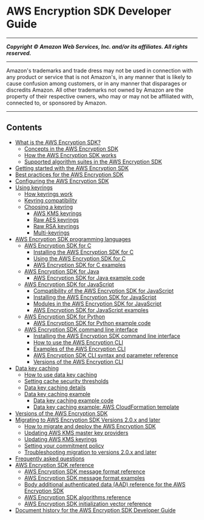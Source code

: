 # AWS Encryption SDK Developer Guide

-----
*****Copyright &copy; Amazon Web Services, Inc. and/or its affiliates. All rights reserved.*****

-----
Amazon's trademarks and trade dress may not be used in 
     connection with any product or service that is not Amazon's, 
     in any manner that is likely to cause confusion among customers, 
     or in any manner that disparages or discredits Amazon. All other 
     trademarks not owned by Amazon are the property of their respective
     owners, who may or may not be affiliated with, connected to, or 
     sponsored by Amazon.

-----
## Contents
+ [What is the AWS Encryption SDK?](introduction.md)
   + [Concepts in the AWS Encryption SDK](concepts.md)
   + [How the AWS Encryption SDK works](how-it-works.md)
   + [Supported algorithm suites in the AWS Encryption SDK](supported-algorithms.md)
+ [Getting started with the AWS Encryption SDK](getting-started.md)
+ [Best practices for the AWS Encryption SDK](best-practices.md)
+ [Configuring the AWS Encryption SDK](configure.md)
+ [Using keyrings](choose-keyring.md)
   + [How keyrings work](using-keyrings.md)
   + [Keyring compatibility](keyring-compatibility.md)
   + [Choosing a keyring](which-keyring.md)
      + [AWS KMS keyrings](use-kms-keyring.md)
      + [Raw AES keyrings](use-raw-aes-keyring.md)
      + [Raw RSA keyrings](use-raw-rsa-keyring.md)
      + [Multi-keyrings](use-multi-keyring.md)
+ [AWS Encryption SDK programming languages](programming-languages.md)
   + [AWS Encryption SDK for C](c-language.md)
      + [Installing the AWS Encryption SDK for C](c-language-installation.md)
      + [Using the AWS Encryption SDK for C](c-language-using.md)
      + [AWS Encryption SDK for C examples](c-examples.md)
   + [AWS Encryption SDK for Java](java.md)
      + [AWS Encryption SDK for Java example code](java-example-code.md)
   + [AWS Encryption SDK for JavaScript](javascript.md)
      + [Compatibility of the AWS Encryption SDK for JavaScript](javascript-compatibility.md)
      + [Installing the AWS Encryption SDK for JavaScript](javascript-installation.md)
      + [Modules in the AWS Encryption SDK for JavaScript](javascript-modules.md)
      + [AWS Encryption SDK for JavaScript examples](js-examples.md)
   + [AWS Encryption SDK for Python](python.md)
      + [AWS Encryption SDK for Python example code](python-example-code.md)
   + [AWS Encryption SDK command line interface](crypto-cli.md)
      + [Installing the AWS Encryption SDK command line interface](crypto-cli-install.md)
      + [How to use the AWS Encryption CLI](crypto-cli-how-to.md)
      + [Examples of the AWS Encryption CLI](crypto-cli-examples.md)
      + [AWS Encryption SDK CLI syntax and parameter reference](crypto-cli-reference.md)
      + [Versions of the AWS Encryption CLI](crypto-cli-versions.md)
+ [Data key caching](data-key-caching.md)
   + [How to use data key caching](implement-caching.md)
   + [Setting cache security thresholds](thresholds.md)
   + [Data key caching details](data-caching-details.md)
   + [Data key caching example](sample-cache-example.md)
      + [Data key caching example code](sample-cache-example-code.md)
      + [Data key caching example: AWS CloudFormation template](sample-cache-example-cloudformation.md)
+ [Versions of the AWS Encryption SDK](about-versions.md)
+ [Migrating to AWS Encryption SDK Versions 2.0.x and later](migration.md)
   + [How to migrate and deploy the AWS Encryption SDK](migration-guide.md)
   + [Updating AWS KMS master key providers](migrate-mkps-v2.md)
   + [Updating AWS KMS keyrings](migrate-keyrings-v2.md)
   + [Setting your commitment policy](migrate-commitment-policy.md)
   + [Troubleshooting migration to versions 2.0.x and later](troubleshooting-migration.md)
+ [Frequently asked questions](faq.md)
+ [AWS Encryption SDK reference](reference.md)
   + [AWS Encryption SDK message format reference](message-format.md)
   + [AWS Encryption SDK message format examples](message-format-examples.md)
   + [Body additional authenticated data (AAD) reference for the AWS Encryption SDK](body-aad-reference.md)
   + [AWS Encryption SDK algorithms reference](algorithms-reference.md)
   + [AWS Encryption SDK initialization vector reference](IV-reference.md)
+ [Document history for the AWS Encryption SDK Developer Guide](document-history.md)